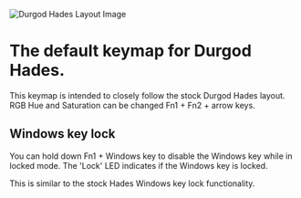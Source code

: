 ![Durgod Hades Layout Image](https://i.imgur.com/vsi6sdK.png)

# The default keymap for Durgod Hades.

This keymap is intended to closely follow the stock Durgod Hades layout. RGB Hue and Saturation can be changed Fn1 + Fn2 + arrow keys. 

## Windows key lock

You can hold down Fn1 + Windows key to disable the Windows key while in locked mode.
The 'Lock' LED indicates if the Windows key is locked.

This is similar to the stock Hades Windows key lock functionality.
